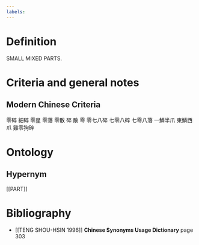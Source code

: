 ```yaml
---
labels: 
---
```


# Definition
SMALL MIXED PARTS.
# Criteria and general notes
## Modern Chinese Criteria
零碎
細碎
零星
零落
零散
碎
散
零
零七八碎
七零八碎
七零八落
一鱗半爪
東鱗西爪
雞零狗碎
# Ontology

## Hypernym
[[PART]]
# Bibliography
- [[TENG SHOU-HSIN 1996]]
**Chinese Synonyms Usage Dictionary** page 303
